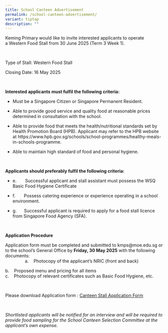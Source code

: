 ```yaml
---
title: School Canteen Advertisement
permalink: /school-canteen-advertisement/
variant: tiptap
description: ""
---
```

<p>Keming Primary would like to&nbsp;invite interested applicants to operate
a&nbsp;Western Food Stall from 30 June 2025 (Term 3 Week 1).</p>
<p>&nbsp;</p>
<p>Type of Stall: Western Food Stall</p>
<p>Closing Date: 16 May 2025</p>
<p>&nbsp;</p>
<p><strong>Interested applicants must fulfil the following criteria:</strong>
</p>
<ul data-tight="true" class="tight">
<li>
<p>Must be a Singapore Citizen or Singapore Permanent Resident.</p>
</li>
<li>
<p>Able to provide good service and quality food at reasonable prices determined
in consultation with the school.</p>
</li>
<li>
<p>Able to provide food that meets the health/nutritional standards set by
Health Promotion&nbsp;Board (HPB).&nbsp;Applicant may refer to the HPB
website at&nbsp;<a rel="noopener noreferrer nofollow" target="_blank">https://www.hpb.gov.sg/schools/school-programmes/healthy-meals-in-schools-programme</a>.</p>
</li>
<li>
<p>Able to maintain high standard of food and personal hygiene.</p>
</li>
</ul>
<p>&nbsp;</p>
<p><strong>Applicants should preferably fulfil the following criteria:</strong>
</p>
<ul data-tight="true" class="tight">
<li>
<p>e.&nbsp;&nbsp;&nbsp;&nbsp;&nbsp;&nbsp; Successful applicant and stall
assistant must possess the WSQ Basic Food Hygiene Certificate</p>
</li>
<li>
<p>f.&nbsp;&nbsp;&nbsp;&nbsp;&nbsp;&nbsp; Possess catering experience or
experience operating in a school environment.</p>
</li>
<li>
<p>g.&nbsp;&nbsp;&nbsp;&nbsp;&nbsp; Successful applicant is required to apply
for a food stall licence from Singapore Food Agency (SFA).</p>
</li>
</ul>
<p><strong>&nbsp;</strong>
</p>
<p><strong>Application Procedure</strong>
</p>
<p>Application form must be completed and submitted to <a rel="noopener noreferrer nofollow" target="_blank">kmps@moe.edu.sg</a> or
to the school’s General Office by&nbsp;<strong>Friday, 30 May 2025</strong>&nbsp;with
the following documents:
<br>&nbsp;&nbsp;&nbsp;&nbsp;&nbsp;&nbsp;&nbsp;&nbsp;&nbsp;&nbsp;&nbsp;&nbsp;&nbsp;&nbsp;&nbsp;
a. &nbsp;&nbsp; Photocopy of the applicant’s NRIC (front and back)</p>
<p>b.&nbsp; &nbsp; Proposed menu and pricing for all items
<br>c.&nbsp;&nbsp;&nbsp; Photocopy of relevant certificates such as Basic
Food Hygiene, etc.</p>
<p>&nbsp;</p>
<p>Please download Application form :&nbsp;<a href="/files/Application_for_Canteen_Stall_FormBF7.pdf" rel="noopener nofollow" target="_blank">Canteen Stall Application Form</a>
</p>
<p>&nbsp;</p>
<p><em>Shortlisted applicants will be notified for an interview and will be required to provide food sampling for the School Canteen Selection Committee at the applicant’s own expense.</em>
</p>
<p>&nbsp;</p>